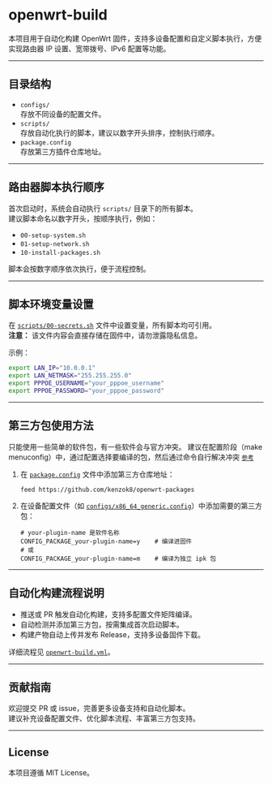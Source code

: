 # openwrt-build

本项目用于自动化构建 OpenWrt 固件，支持多设备配置和自定义脚本执行，方便实现路由器 IP 设置、宽带拨号、IPv6 配置等功能。

---

## 目录结构

- `configs/`  
  存放不同设备的配置文件。
- `scripts/`  
  存放自动化执行的脚本，建议以数字开头排序，控制执行顺序。
- `package.config`  
  存放第三方插件仓库地址。

---

## 路由器脚本执行顺序

首次启动时，系统会自动执行 `scripts/` 目录下的所有脚本。  
建议脚本命名以数字开头，按顺序执行，例如：

- `00-setup-system.sh`
- `01-setup-network.sh`
- `10-install-packages.sh`

脚本会按数字顺序依次执行，便于流程控制。

---

## 脚本环境变量设置

在 [`scripts/00-secrets.sh`](scripts/00-secrets.sh) 文件中设置变量，所有脚本均可引用。  
**注意：** 该文件内容会直接存储在固件中，请勿泄露隐私信息。

示例：

```sh
export LAN_IP="10.0.0.1"
export LAN_NETMASK="255.255.255.0"
export PPPOE_USERNAME="your_pppoe_username"
export PPPOE_PASSWORD="your_pppoe_password"
```

---

## 第三方包使用方法

只能使用一些简单的软件包，有一些软件会与官方冲突。
建议在配置阶段（make menuconfig）中，通过配置选择要编译的包，然后通过命令自行解决冲突  [`参考`](README-BUILD.md)

1. 在 [`package.config`](package.config) 文件中添加第三方仓库地址：

    ```
    feed https://github.com/kenzok8/openwrt-packages
    ```

2. 在设备配置文件（如 [`configs/x86_64_generic.config`](configs/.x86_64_generic.config)）中添加需要的第三方包：

   ```
   # your-plugin-name 是软件名称
   CONFIG_PACKAGE_your-plugin-name=y    # 编译进固件
   # 或
   CONFIG_PACKAGE_your-plugin-name=m    # 编译为独立 ipk 包
   ```

---

## 自动化构建流程说明

- 推送或 PR 触发自动化构建，支持多配置文件矩阵编译。
- 自动检测并添加第三方包，按需集成首次启动脚本。
- 构建产物自动上传并发布 Release，支持多设备固件下载。

详细流程见 [`openwrt-build.yml`](.github/workflows/openwrt-build.yml)。

---

## 贡献指南

欢迎提交 PR 或 issue，完善更多设备支持和自动化脚本。  
建议补充设备配置文件、优化脚本流程、丰富第三方包支持。

---

## License

本项目遵循 MIT License。